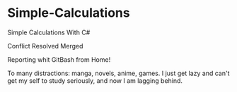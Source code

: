 # Simple-Calculations
Simple Calculations With C#

Conflict Resolved
Merged

Reporting whit GitBash from Home!

To many distractions: manga, novels, anime, games. I just get lazy and can't get my self to study seriously, and now I am lagging behind.

